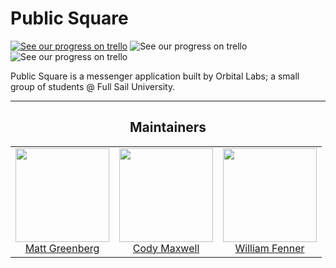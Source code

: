 Public Square
========

[![See our progress on trello](https://img.shields.io/badge/tasks-trello-orange.svg)](https://trello.com/b/wnHuGpf1/project-and-portfolio-6)
![See our progress on trello](https://img.shields.io/badge/stack-MERN-green.svg)
![See our progress on trello](https://img.shields.io/badge/class-WD6-blue.svg)

Public Square is a messenger application built by Orbital Labs; a small group of students @ Full Sail University.

___




<h2 align="center">Maintainers</h2>

<table>
  <tbody>
    <tr>
      <td align="center">
        <img width="150" height="150"
        src="https://github.com/mattgreenberg.png?v=3&s=150">
        </br>
        <a href="https://github.com/mattgreenberg">Matt Greenberg</a>
      </td>
      <td align="center">
        <img width="150" height="150"
        src="https://github.com/Codemax999.png?v=3&s=150">
        </br>
        <a href="https://github.com/Codemax999">Cody Maxwell</a>
      </td>
      <td align="center">
        <img width="150" height="150"
        src="https://github.com/wsf235.png?v=3&s=150">
        </br>
        <a href="https://github.com/wsf235">William Fenner</a>
      </td>
    </tr>
  <tbody>
</table>
